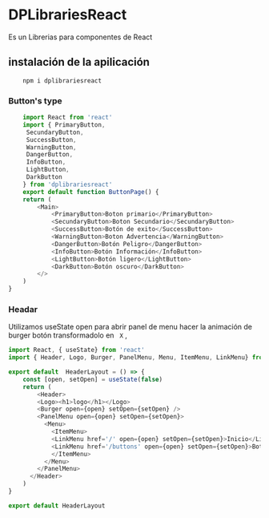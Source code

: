 

# DPLibrariesReact

Es un Librerias para componentes de React

## instalación de la apilicación


```
    npm i dplibrariesreact
```

### Button's type

``` js
    import React from 'react'
    import { PrimaryButton,
     SecundaryButton,
     SuccessButton, 
     WarningButton, 
     DangerButton, 
     InfoButton,
     LightButton,
     DarkButton 
    } from 'dplibrariesreact'
    export default function ButtonPage() {
    return (
        <Main>
            <PrimaryButton>Boton primario</PrimaryButton>
            <SecundaryButton>Boton Secundario</SecundaryButton>
            <SuccessButton>Botón de exito</SuccessButton>
            <WarningButton>Boton Advertencia</WarningButton>
            <DangerButton>Botón Peligro</DangerButton>
            <InfoButton>Botón Información</InfoButton>
            <LightButton>Botón ligero</LightButton>
            <DarkButton>Botón oscuro</DarkButton>
        </>
    )
}
```
### Headar

Utilizamos useState open para abrir panel de menu  hacer la animación de burger botón transformadolo en  ` X` ,

``` js
import React, { useState} from 'react'
import { Header, Logo, Burger, PanelMenu, Menu, ItemMenu, LinkMenu} from 'dplibrariesreact'

export default  HeaderLayout = () => {
    const [open, setOpen] = useState(false)
    return (
        <Header>
        <Logo><h1>logo</h1></Logo>
        <Burger open={open} setOpen={setOpen} />
        <PanelMenu open={open} setOpen={setOpen}>
          <Menu>
            <ItemMenu>
            <LinkMenu href='/' open={open} setOpen={setOpen}>Inicio</LinkMenu>
            <LinkMenu href='/buttons' open={open} setOpen={setOpen}>Botones</LinkMenu>
            </ItemMenu>
          </Menu>
        </PanelMenu>
      </Header>
    )
}

export default HeaderLayout
```

